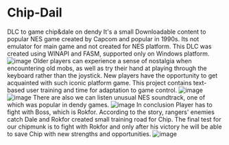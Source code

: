 # Chip-Dail
DLC to game chip&amp;dale on dendy 
It's a small Downloadable content to popular NES game created by Capcom and popular in 1990s. Its not emulator for main game and not created for NES platform. This DLC was created using WINAPI and FASM, supported only on Windows platform.
![image](https://user-images.githubusercontent.com/91022025/210103813-f8400851-89fd-4a54-82c3-e459aca30871.png)
Older players can experience a sense of nostalgia when encountering old mobs, as well as try their hand at playing through the keyboard rather than the joystick. New players have the opportunity to get acquainted with such iconic platform game.
This project contains text-based user training and time for adaptation to game control.
![image](https://user-images.githubusercontent.com/91022025/210104514-b2355559-2fa3-4e21-8790-7f012f0a441e.png)
![image](https://user-images.githubusercontent.com/91022025/210104533-638753f1-b386-4e31-acd4-3a310e6512cc.png)
There are also we can listen unusual NES soundtrack, one of which was popular in dendy games.
![image](https://user-images.githubusercontent.com/91022025/210104557-891f7916-32b4-4178-8919-34e091f371a8.png)
In conclusion Player has to fight with Boss, which is Rokfor. According to the story, rangers' enemies catch Dale and Rokfor created small training road for Chip. The final test for our chipmunk is to fight with Rokfor and only after his victory he will be able to save Chip with new strengths and opportunities.
![image](https://user-images.githubusercontent.com/91022025/210104821-d35fd9cf-2a30-4128-a028-37d34aeebb45.png)


